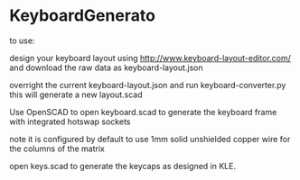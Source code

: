 # KeyboardGenerato

to use:

design your keyboard layout using http://www.keyboard-layout-editor.com/ and download the raw data as keyboard-layout.json

overright the current keyboard-layout.json and run keyboard-converter.py this will generate a new layout.scad

Use OpenSCAD to open keyboard.scad to generate the keyboard frame with integrated hotswap sockets

note it is configured by default to use 1mm solid unshielded copper wire for the columns of the matrix


open keys.scad to generate the keycaps as designed in KLE.


